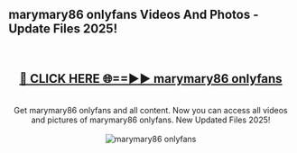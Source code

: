<h2>marymary86 onlyfans Videos And Photos - Update Files 2025!</h2>
<br>
<div align="center">
<h2><a href="https://linkcuts.com/hfmhzwbr" rel="nofollow">🔴 CLICK HERE 🌐==►► marymary86 onlyfans</a></h2>
<br>
Get marymary86 onlyfans and all content. Now you can access all videos and pictures of marymary86 onlyfans. New Updated Files 2025!
<br>
<br>
<a href="https://linkcuts.com/hfmhzwbr" rel="nofollow" data-target="animated-image.originalLink"><img src="https://i.ibb.co.com/WyWwxjT/player-gif2.gif" alt="marymary86 onlyfans" style="max-width: 100%; display: inline-block;" data-target="animated-image.originalImage"></a>
</div>
<br>